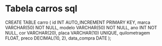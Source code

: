 # Tabela carros sql

CREATE TABLE carro (
    id INT AUTO_INCREMENT PRIMARY KEY,
    marca VARCHAR(50) NOT NULL,
    modelo VARCHAR(50) NOT NULL,
    ano INT NOT NULL,
    cor VARCHAR(20),
    placa VARCHAR(10) UNIQUE,
    quilometragem FLOAT,
    preco DECIMAL(10, 2),
    data_compra DATE
);
